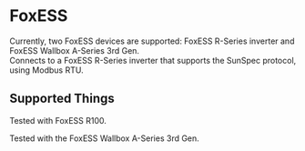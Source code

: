 # FoxESS

Currently, two FoxESS devices are supported: FoxESS R-Series inverter and FoxESS Wallbox A-Series 3rd Gen.  
Connects to a FoxESS R-Series inverter that supports the SunSpec protocol, using Modbus RTU.

## Supported Things

Tested with FoxESS R100.

Tested with the FoxESS Wallbox A-Series 3rd Gen.
